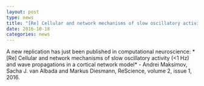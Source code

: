 ```yaml
---
layout: post
type: news
title: "[Re] Cellular and network mechanisms of slow oscillatory activity (<1 Hz)  and wave propagations in a cortical network model"
date: 2016-10-18
categories: news
---
```


A new replication has just been published in computational neuroscience: *
[Re] Cellular and network mechanisms of slow oscillatory activity (<1 Hz)  and wave propagations in a cortical network model* - Andrei Maksimov, Sacha J. van Albada and Markus Diesmann, ReScience, volume 2, issue 1, 2016.
